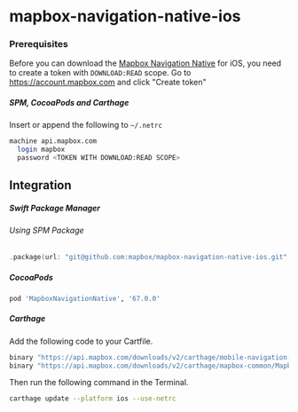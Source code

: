 # mapbox-navigation-native-ios

### Prerequisites

Before you can download the [Mapbox Navigation Native](https://github.com/mapbox/mapbox-navigation-native) for iOS, you need to create a token with `DOWNLOAD:READ` scope.
Go to https://account.mapbox.com and click "Create token"

##### SPM, CocoaPods and Carthage
Insert or append the following to `~/.netrc`

```bash
machine api.mapbox.com
  login mapbox
  password <TOKEN WITH DOWNLOAD:READ SCOPE>
```

## Integration

##### Swift Package Manager

###### Using SPM Package

```swift
.package(url: "git@github.com:mapbox/mapbox-navigation-native-ios.git", from: "67.0.0"),
```

##### CocoaPods

```ruby
pod 'MapboxNavigationNative', '67.0.0'
```

##### Carthage

Add the following code to your Cartfile.

```bash
binary "https://api.mapbox.com/downloads/v2/carthage/mobile-navigation-native/MapboxNavigationNative.json" == 67.0.0
binary "https://api.mapbox.com/downloads/v2/carthage/mapbox-common/MapboxCommon-ios.json" == 19.0.0
```

Then run the following command in the Terminal.
```bash
carthage update --platform ios --use-netrc
```
